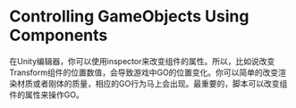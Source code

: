 # Controlling GameObjects Using Components
在Unity编辑器，你可以使用inspector来改变组件的属性。所以，比如说改变Transform组件的位置数值，会导致游戏中GO的位置变化。你可以简单的改变渲染材质或者刚体的质量，相应的GO行为马上会出现。最重要的，脚本可以改变组件的属性来操作GO。
